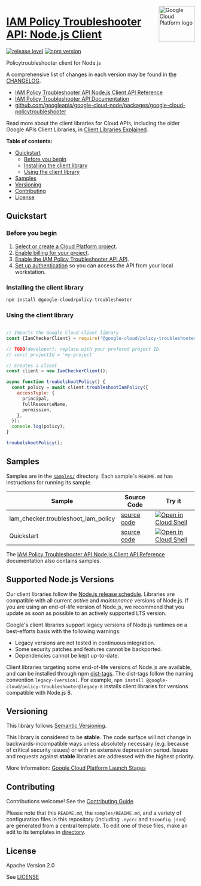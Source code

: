 [//]: # "This README.md file is auto-generated, all changes to this file will be lost."
[//]: # "To regenerate it, use `python -m synthtool`."
<img src="https://avatars2.githubusercontent.com/u/2810941?v=3&s=96" alt="Google Cloud Platform logo" title="Google Cloud Platform" align="right" height="96" width="96"/>

# [IAM Policy Troubleshooter API: Node.js Client](https://github.com/googleapis/google-cloud-node/tree/main/packages/google-cloud-policytroubleshooter)

[![release level](https://img.shields.io/badge/release%20level-stable-brightgreen.svg?style=flat)](https://cloud.google.com/terms/launch-stages)
[![npm version](https://img.shields.io/npm/v/@google-cloud/policy-troubleshooter.svg)](https://www.npmjs.org/package/@google-cloud/policy-troubleshooter)




Policytroubleshooter client for Node.js


A comprehensive list of changes in each version may be found in
[the CHANGELOG](https://github.com/googleapis/google-cloud-node/tree/main/packages/google-cloud-policytroubleshooter/CHANGELOG.md).

* [IAM Policy Troubleshooter API Node.js Client API Reference][client-docs]
* [IAM Policy Troubleshooter API Documentation][product-docs]
* [github.com/googleapis/google-cloud-node/packages/google-cloud-policytroubleshooter](https://github.com/googleapis/google-cloud-node/tree/main/packages/google-cloud-policytroubleshooter)

Read more about the client libraries for Cloud APIs, including the older
Google APIs Client Libraries, in [Client Libraries Explained][explained].

[explained]: https://cloud.google.com/apis/docs/client-libraries-explained

**Table of contents:**


* [Quickstart](#quickstart)
  * [Before you begin](#before-you-begin)
  * [Installing the client library](#installing-the-client-library)
  * [Using the client library](#using-the-client-library)
* [Samples](#samples)
* [Versioning](#versioning)
* [Contributing](#contributing)
* [License](#license)

## Quickstart

### Before you begin

1.  [Select or create a Cloud Platform project][projects].
1.  [Enable billing for your project][billing].
1.  [Enable the IAM Policy Troubleshooter API API][enable_api].
1.  [Set up authentication][auth] so you can access the
    API from your local workstation.

### Installing the client library

```bash
npm install @google-cloud/policy-troubleshooter
```


### Using the client library

```javascript

// Imports the Google Cloud client library
const {IamCheckerClient} = require('@google-cloud/policy-troubleshooter');

// TODO(developer): replace with your prefered project ID.
// const projectId = 'my-project'

// Creates a client
const client = new IamCheckerClient();

async function troubelshootPolicy() {
  const policy = await client.troubleshootIamPolicy({
    accessTuple: {
      principal,
      fullResourceName,
      permission,
    },
  });
  console.log(policy);
}

troubelshootPolicy();

```



## Samples

Samples are in the [`samples/`](https://github.com/googleapis/google-cloud-node/tree/main/packages/google-cloud-policytroubleshooter/samples) directory. Each sample's `README.md` has instructions for running its sample.

| Sample                      | Source Code                       | Try it |
| --------------------------- | --------------------------------- | ------ |
| Iam_checker.troubleshoot_iam_policy | [source code](https://github.com/googleapis/google-cloud-node/blob/master/packages/google-cloud-policytroubleshooter/samples/generated/v1/iam_checker.troubleshoot_iam_policy.js) | [![Open in Cloud Shell][shell_img]](https://console.cloud.google.com/cloudshell/open?git_repo=https://github.com/googleapis/google-cloud-node&page=editor&open_in_editor=packages/google-cloud-policytroubleshooter/samples/generated/v1/iam_checker.troubleshoot_iam_policy.js,packages/google-cloud-policytroubleshooter/samples/README.md) |
| Quickstart | [source code](https://github.com/googleapis/google-cloud-node/blob/master/packages/google-cloud-policytroubleshooter/samples/quickstart.js) | [![Open in Cloud Shell][shell_img]](https://console.cloud.google.com/cloudshell/open?git_repo=https://github.com/googleapis/google-cloud-node&page=editor&open_in_editor=packages/google-cloud-policytroubleshooter/samples/quickstart.js,packages/google-cloud-policytroubleshooter/samples/README.md) |



The [IAM Policy Troubleshooter API Node.js Client API Reference][client-docs] documentation
also contains samples.

## Supported Node.js Versions

Our client libraries follow the [Node.js release schedule](https://github.com/nodejs/release#release-schedule).
Libraries are compatible with all current _active_ and _maintenance_ versions of
Node.js.
If you are using an end-of-life version of Node.js, we recommend that you update
as soon as possible to an actively supported LTS version.

Google's client libraries support legacy versions of Node.js runtimes on a
best-efforts basis with the following warnings:

* Legacy versions are not tested in continuous integration.
* Some security patches and features cannot be backported.
* Dependencies cannot be kept up-to-date.

Client libraries targeting some end-of-life versions of Node.js are available, and
can be installed through npm [dist-tags](https://docs.npmjs.com/cli/dist-tag).
The dist-tags follow the naming convention `legacy-(version)`.
For example, `npm install @google-cloud/policy-troubleshooter@legacy-8` installs client libraries
for versions compatible with Node.js 8.

## Versioning

This library follows [Semantic Versioning](http://semver.org/).



This library is considered to be **stable**. The code surface will not change in backwards-incompatible ways
unless absolutely necessary (e.g. because of critical security issues) or with
an extensive deprecation period. Issues and requests against **stable** libraries
are addressed with the highest priority.






More Information: [Google Cloud Platform Launch Stages][launch_stages]

[launch_stages]: https://cloud.google.com/terms/launch-stages

## Contributing

Contributions welcome! See the [Contributing Guide](https://github.com/googleapis/google-cloud-node/blob/master/CONTRIBUTING.md).

Please note that this `README.md`, the `samples/README.md`,
and a variety of configuration files in this repository (including `.nycrc` and `tsconfig.json`)
are generated from a central template. To edit one of these files, make an edit
to its templates in
[directory](https://github.com/googleapis/synthtool).

## License

Apache Version 2.0

See [LICENSE](https://github.com/googleapis/google-cloud-node/blob/master/LICENSE)

[client-docs]: https://cloud.google.com/nodejs/docs/reference/policy-troubleshooter/latest
[product-docs]: https://cloud.google.com/iam/docs/troubleshooting-access#rest-api/
[shell_img]: https://gstatic.com/cloudssh/images/open-btn.png
[projects]: https://console.cloud.google.com/project
[billing]: https://support.google.com/cloud/answer/6293499#enable-billing
[enable_api]: https://console.cloud.google.com/flows/enableapi?apiid=policytroubleshooter.googleapis.com
[auth]: https://cloud.google.com/docs/authentication/external/set-up-adc-local
